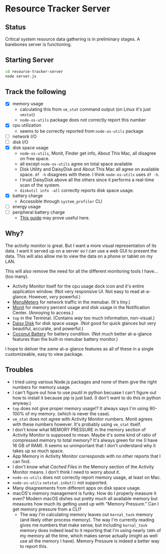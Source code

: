# Resource Tracker Server

## Status

Critical system resource data gathering is in preliminary stages. A barebones server is functioning.

## Starting Server

```Bash
cd resource-tracker-server
node server.js
```

## Track the following

- [x] memory usage
  * calculating this from ``vm_stat`` command output (on Linux it's just ``vmstat``)
  * ``node-os-utils`` package does not correctly report this number
- [x] cpu utilization
  * seems to be correctly reported from ``node-os-utils`` package
- [ ] network I/O
- [ ] disk I/O
- [x] disk space usage
  * ``node-os-utils``, Monit, Finder get info, About This Mac, all disagree on free space.
  * all except ``node-os-utils`` agree on total space available
  * Disk Utility and DaisyDisk and About This Mac all agree on available space. ``df -h`` disagrees with these. I think ``node-os-utils`` uses ``df -h``.
  * I trust DaisyDisk above all the others since it performs a real-time scan of the system.
  * ``diskutil info -all`` correctly reports disk space usage.
- [x] battery charge
  * Accessible through ``system_profiler`` CLI
- [ ] energy usage
- [ ] peripheral battery charge
  * [This guide](http://osxdaily.com/2014/05/18/how-to-check-bluetooth-keyboard-battery-levels-from-the-command-line-on-mac-os-x/) may prove useful here.

## Why?

The activity monitor is great. But I want a more visual representation of its data. I want it served up on a server so I can use a web GUI to present the data. This will also allow me to view the data on a phone or tablet on my LAN.

This will also remove the need for all the different monitoring tools I have... (too many).
  * Activity Monitor itself for the cpu usage dock icon and it's entire application window. (Not very responsive UI. Not easy to read at-a-glance. However, *very* powerful.)
  * [MenuMeters](https://github.com/yujitach/MenuMeters) for network traffic in the menubar. (It's tiny.)
  * [Monit](https://mmonit.com/widget/) for memory percent usage and disk usage in the Notification Center. (Annoying to access.)
  * ``top`` in the Terminal. (Contains *way* too much information, non-visual.)
  * [Daisy Disk](https://daisydiskapp.com) for disk space usage. (Not good for quick glances but very beautiful, accurate, and powerful.)
  * [Coconut Battery](https://www.coconut-flavour.com/coconutbattery/) for battery condition. (Not much better at-a-glance features than the built-in menubar battery monitor.)

I hope to deliver the *same* at-a-glance features as all of these in a single customizeable, easy to view package.

## Troubles

  * I tried using various Node.js packages and none of them give the right numbers for memory usage.
  * I can't figure out how to use psutil in python becuase I can't figure out how to install it because pip is just bad. (I don't want to do this in python anyway.)
  * ``top`` does not give proper memory usage!? It always says I'm using 90-100% of my memory. (which is never the case).
  * ``vm_stat`` does not agree with Activity Monitor numbers. Monit agrees with these numbers however. It's probably using ``vm_stat`` itself.
  * I don't know what MEMORY PRESSURE in the memory section of Activity Monitor is supposed to mean. Maybe it's some kind of ratio of compressed memory to total memory? It's always green for me (I have 16 GB of RAM). It seems so unimportant that I don't understand why it takes up so much space.
  * App Memory in Activity Monitor corresponds with *no* other reports that I can find.
  * I don't know what *Cached Files* in the Memory section of the Activity Monitor means. I don't think I need to worry about it.
  * ``node-os-utils`` does not correctly report memory usage, at least on Mac.
  * ``node-os-utils`` ``netstat.inOut()`` not supported.
  * Many disagreements from different apps on disk space usage.
  * macOS's memory management is funky. How do I properly measure it even? Modern macOS dishes out pretty much all available memory but measures how much its getting used up with "Memory Pressure." Can I get memory pressure from a CLI?
    * The way I'm calculating memory leaves out ``kernal_task`` memory (and likely other process memory). The way I'm currently reading gives me numbers that make sense, but including ``kernal_task`` memory does indeed lead to it reporting that I'm using nearly ``100%`` of my memory all the time, which makes sense actually (might as well use all the memory I have). Memory Pressure is indeed a better way to report this.